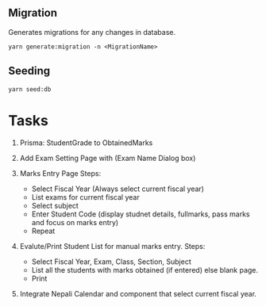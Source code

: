 ## Migration

Generates migrations for any changes in database.

```
yarn generate:migration -n <MigrationName>
```

## Seeding

```
yarn seed:db
```

# Tasks

1. Prisma: StudentGrade to ObtainedMarks
2. Add Exam Setting Page with (Exam Name Dialog box)
3. Marks Entry Page
   Steps:

   - Select Fiscal Year (Always select current fiscal year)
   - List exams for current fiscal year
   - Select subject
   - Enter Student Code (display studnet details, fullmarks, pass marks and focus on marks entry)
   - Repeat

4. Evalute/Print Student List for manual marks entry.
   Steps:

   - Select Fiscal Year, Exam, Class, Section, Subject
   - List all the students with marks obtained (if entered) else blank page.
   - Print

5. Integrate Nepali Calendar and component that select current fiscal year.
